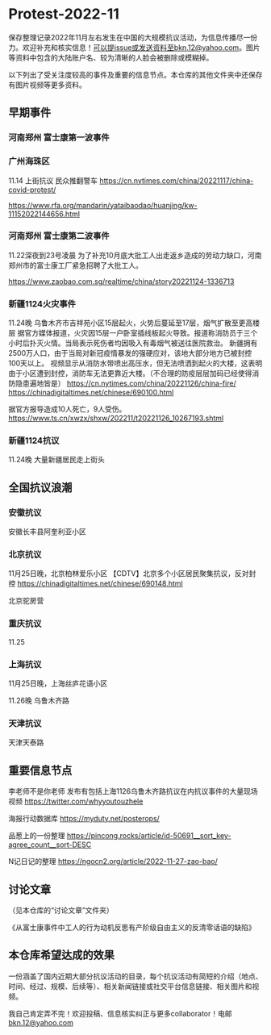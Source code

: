 # Protest-2022-11
保存整理记录2022年11月左右发生在中国的大规模抗议活动，为信息传播尽一份力。欢迎补充和核实信息！可以提issue或发送资料至bkn.12@yahoo.com。图片等资料中包含的大陆账户名、较为清晰的人脸会被删除或模糊掉。

以下列出了受关注度较高的事件及重要的信息节点。本仓库的其他文件夹中还保存有图片视频等更多资料。

## 早期事件

### 河南郑州 富士康第一波事件

### 广州海珠区
11.14 上街抗议 民众推翻警车
https://cn.nytimes.com/china/20221117/china-covid-protest/

https://www.rfa.org/mandarin/yataibaodao/huanjing/kw-11152022144656.html

### 河南郑州 富士康第二波事件
11.22深夜到23号凌晨 为了补充10月底大批工人出走返乡造成的劳动力缺口，河南郑州市的富士康工厂紧急招聘了大批工人。

https://www.zaobao.com.sg/realtime/china/story20221124-1336713

### 新疆1124火灾事件
11.24晚 乌鲁木齐市吉祥苑小区15层起火，火势后蔓延至17层，烟气扩散至更高楼层
据官方媒体报道，火灾因15层一户卧室插线板起火导致。报道称消防员于三个小时后扑灭火情。当局表示死伤者均因吸入有毒烟气被送往医院救治。
新疆拥有2500万人口，由于当局对新冠疫情暴发的强硬应对，该地大部分地方已被封控100天以上。
视频显示从消防水带喷出高压水，但无法喷洒到起火的大楼，这表明由于小区遭到封控，消防车无法更靠近大楼。（不合理的防疫层层加码已经使得消防隐患遍地皆是）
https://cn.nytimes.com/china/20221126/china-fire/
https://chinadigitaltimes.net/chinese/690100.html

据官方报导造成10人死亡，9人受伤。https://www.ts.cn/xwzx/shxw/202211/t20221126_10267193.shtml

### 新疆1124抗议
11.24晚 大量新疆居民走上街头

## 全国抗议浪潮

### 安徽抗议
安徽长丰县阿奎利亚小区

### 北京抗议
11月25日晚，北京柏林爱乐小区
【CDTV】北京多个小区居民聚集抗议，反对封控 https://chinadigitaltimes.net/chinese/690148.html

北京驼房营

### 重庆抗议
11.25

### 上海抗议
11月25日晚，上海丝庐花语小区

11.26晚 乌鲁木齐路

### 天津抗议
天津天泰路




## 重要信息节点
李老师不是你老师 发布有包括上海1126乌鲁木齐路抗议在内抗议事件的大量现场视频 https://twitter.com/whyyoutouzhele

海报行动数据库 https://myduty.net/posterops/

品葱上的一份整理 https://pincong.rocks/article/id-50691__sort_key-agree_count__sort-DESC

N记日记的整理 https://ngocn2.org/article/2022-11-27-zao-bao/

## 讨论文章
（见本仓库的“讨论文章”文件夹）

《从富士康事件中工人的行为动机反思有产阶级自由主义的反清零话语的缺陷》

## 本仓库希望达成的效果
一份涵盖了国内近期大部分抗议活动的目录，每个抗议活动有简短的介绍（地点、时间、经过、规模、后续等）、相关新闻链接或社交平台信息链接、相关图片和视频。

我自己肯定弄不完！欢迎投稿、信息核实纠正与更多collaborator！电邮 bkn.12@yahoo.com
